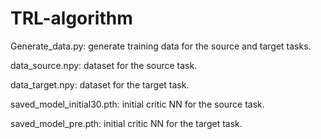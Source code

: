 # TRL-algorithm


Generate_data.py: generate training data for the source and target tasks.

data_source.npy: dataset for the source task.

data_target.npy: dataset for the target task.

saved_model_initial30.pth: initial critic NN for the source task.

saved_model_pre.pth: initial critic NN for the target task.
